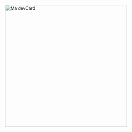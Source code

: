 <img src="https://github.com/Fc85/Fc85/blob/main/.github/workflows/DevCard.svg" width="400" alt="Ma devCard"/>
<!--
![Cover](https://github.com/Fc85/Fc85/blob/main/image/sg.jpg)
### Hi there 👋

**Fc85/Fc85** is a ✨ _special_ ✨ repository because its `README.md` (this file) appears on your GitHub profile.

Here are some ideas to get you started:

- 🔭 I’m currently working on ...
- 🌱 I’m currently learning ...
- 👯 I’m looking to collaborate on ...
- 🤔 I’m looking for help with ...
- 💬 Ask me about ...
- 📫 How to reach me: ...
- 😄 Pronouns: ...
- ⚡ Fun fact: ...
-->
